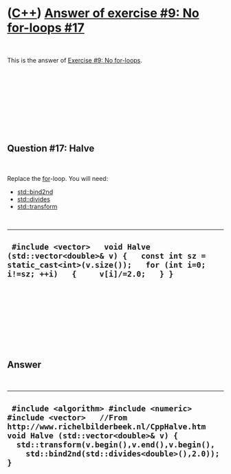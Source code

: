 
 

 

 

 

 

([C++](Cpp.md)) [Answer of exercise \#9: No for-loops \#17](CppExerciseNoForLoopsAnswer17.md)
===============================================================================================

 

This is the answer of [Exercise \#9: No
for-loops](CppExerciseNoForLoops.md).

 

 

 

 

 

Question \#17: Halve
--------------------

 

Replace the [for](CppFor.md)-loop. You will need:

-   [std::bind2nd](CppStdBind2nd.md)
-   [std::divides](CppDivides.md)
-   [std::transform](CppTransform.md)

 

  ----------------------------------------------------------------------------------------------------------------------------------------------------------------
  ` #include <vector>   void Halve (std::vector<double>& v) {   const int sz = static_cast<int>(v.size());   for (int i=0; i!=sz; ++i)   {     v[i]/=2.0;   } }`
  ----------------------------------------------------------------------------------------------------------------------------------------------------------------

 

 

 

 

 

Answer
------

 

  --------------------------------------------------------------------------------------------------------------------------------------------------------------------------------------------------------------------------------------------------------
  ` #include <algorithm> #include <numeric> #include <vector>   //From http://www.richelbilderbeek.nl/CppHalve.htm void Halve (std::vector<double>& v) {   std::transform(v.begin(),v.end(),v.begin(),     std::bind2nd(std::divides<double>(),2.0)); }`
  --------------------------------------------------------------------------------------------------------------------------------------------------------------------------------------------------------------------------------------------------------

 

 

 

 

 

 

